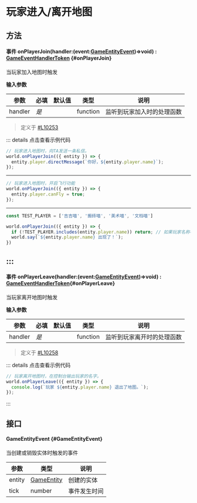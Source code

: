 <script setup>
import '/style.css'
</script>
# 玩家进入/离开地图
## 方法

#### <font id="API" /><font id="Event">事件</font> onPlayerJoin(<font id="Type">handler:(event:[GameEntityEvent](./playerJL#gameentityevent))=>void</font>) <font id="Type">: [GameEventHandlerToken](https://www.yuque.com/box3lab/api/gll7mhwasgn9hoq0)</font> {#onPlayerJoin}
当玩家加入地图时触发

**输入参数**

| **参数** | **必填** | **默认值** | **类型** | **说明** |
| --- | --- | --- | --- | --- |
| handler | _是_ | | function | 监听到玩家加入时的处理函数 |

> 定义于 [#L10253](https://github.com/box3lab/arena_dts/blob/main/GameAPI.d.ts#L10253)

::: details 点击查看示例代码
```javascript
// 玩家进入地图时，向TA发送一条私信。
world.onPlayerJoin(({ entity }) => {
  entity.player.directMessage(`你好，${entity.player.name}`);
});
```
---
```javascript
// 玩家进入地图时，开启飞行功能
world.onPlayerJoin(({ entity }) => {
  entity.player.canFly = true;
});
```
---
```javascript
const TEST_PLAYER = ['吉吉喵', '搬砖喵', '美术喵', '文档喵']

world.onPlayerJoin(({ entity }) => {
  if (!TEST_PLAYER.includes(entity.player.name)) return; // 如果玩家名称不在列表里，则跳过后续脚本。
  world.say(`${entity.player.name} 出现了！`);
})
```
:::
---


#### <font id="API" /><font id="Event">事件</font> onPlayerLeave(<font id="Type">handler:(event:[GameEntityEvent](./playerJL#gameentityevent))=>void</font>) <font id="Type">: [GameEventHandlerToken](https://www.yuque.com/box3lab/api/gll7mhwasgn9hoq0)</font>{#onPlayerLeave}
当玩家离开地图时触发

**输入参数**

| **参数** | **必填** | **默认值** | **类型** | **说明** |
| --- | --- | --- | --- | --- |
| handler | _是_ | | function | 监听到玩家离开时的处理函数 |

> 定义于 [#L10258](https://github.com/box3lab/arena_dts/blob/main/GameAPI.d.ts#L10258)

::: details 点击查看示例代码
```javascript
// 玩家离开地图时，在控制台输出玩家的名字。
world.onPlayerLeave(({ entity }) => {
  console.log(`玩家 ${entity.player.name} 退出了地图。`);
});
```
:::

## 接口

#### <font id="API" />GameEntityEvent {#GameEntityEvent}
当创建或销毁实体时触发的事件

| **参数** | **类型** | **说明** |
| --- | --- | --- |
| entity | [GameEntity](https://www.yuque.com/box3lab/api/crnsxu2gtymwx013) | 创建的实体 |
| tick | number | 事件发生时间 |